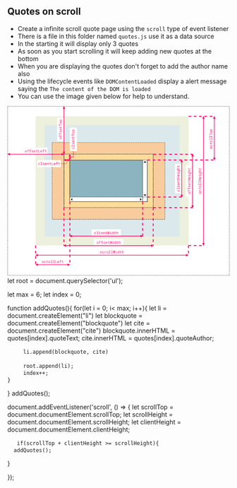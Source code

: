 ## Quotes on scroll

- Create a infinite scroll quote page using the `scroll` type of event listener
- There is a file in this folder named `quotes.js` use it as a data source
- In the starting it will display only 3 quotes
-  As soon as you start scrolling it will keep adding new quotes at the bottom
- When you are displaying the quotes don't forget to add the author name also
- Using the lifecycle events like `DOMContentLoaded` display a alert message saying the `The content of the DOM is loaded`
- You can use the image given below for help to understand.


![](./terms.png)
let root = document.querySelector('ul');

let max =  6;
let index = 0;

function addQuotes(){
    for(let i = 0; i< max; i++){
        let li = document.createElement("li")
        let blockquote = document.createElement("blockquote")
        let cite = document.createElement("cite")
         blockquote.innerHTML = quotes[index].quoteText;
         cite.innerHTML = quotes[index].quoteAuthor;

         li.append(blockquote, cite)

         root.append(li);
         index++;
    }
}
addQuotes();

document.addEventListener('scroll', () => {
       let scrollTop = document.documentElement.scrollTop;
       let scrollHeight = document.documentElement.scrollHeight;
       let clientHeight = document.documentElement.clientHeight;
       
       if(scrollTop + clientHeight >= scrollHeight){
      addQuotes();
}

});



